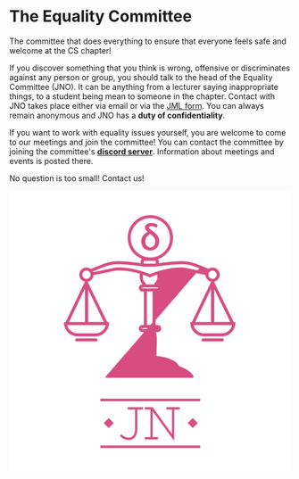 # The Equality Committee

The committee that does everything to ensure that everyone feels safe and welcome at the CS chapter!

If you discover something that you think is wrong, offensive or discriminates against any person or group, you should talk to the head of the Equality Committee (JNO). It can be anything from a lecturer saying inappropriate things, to a student being mean to someone in the chapter. Contact with JNO takes place either via email or via the [JML form](https://jml.datasektionen.se/). You can always remain anonymous and JNO has a **duty of confidentiality**.

If you want to work with equality issues yourself, you are welcome to come to our meetings and join the committee! You can contact the committee by joining the committee's **[discord server](https://discord.gg/UjpGaB6Ckh)**. Information about meetings and events is posted there.

No question is too small! Contact us!

![ ](logo-transparent-cerise.png) </br>
